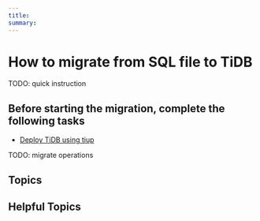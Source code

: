 ```yaml
---
title: 
summary: 
---
```

# How to migrate from SQL file to TiDB

TODO: quick instruction

## Before starting the migration, complete the following tasks

- [Deploy TiDB using tiup](/data-migration/todo.md)

TODO: migrate operations

## Topics

## Helpful Topics

